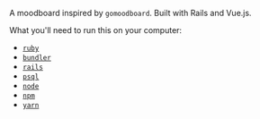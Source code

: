 A moodboard inspired by `gomoodboard`. Built with Rails and Vue.js.

What you'll need to run this on your computer:
- [`ruby`](https://www.ruby-lang.org/en/)
- [`bundler`](https://bundler.io/)
- [`rails`](https://guides.rubyonrails.org/v5.0/getting_started.html)
- [`psql`](https://www.postgresql.org/download/)
- [`node`](https://nodejs.org/en/)
- [`npm`](https://www.npmjs.com/get-npm)
- [`yarn`](https://yarnpkg.com/getting-started/install)
